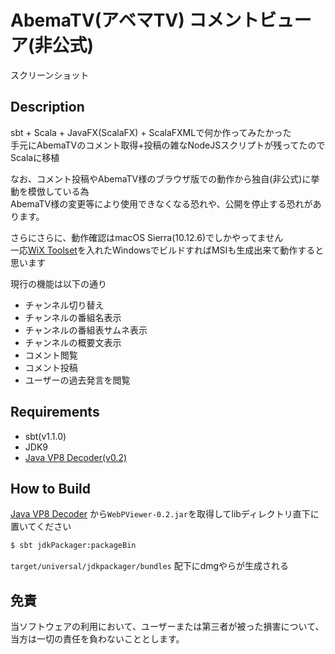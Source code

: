 # AbemaTV(アベマTV) コメントビューア(非公式)

スクリーンショット


## Description

sbt + Scala + JavaFX(ScalaFX) + ScalaFXMLで何か作ってみたかった  
手元にAbemaTVのコメント取得+投稿の雑なNodeJSスクリプトが残ってたのでScalaに移植  

なお、コメント投稿やAbemaTV様のブラウザ版での動作から独自(非公式)に挙動を模倣している為  
AbemaTV様の変更等により使用できなくなる恐れや、公開を停止する恐れがあります。  

さらにさらに、動作確認はmacOS Sierra(10.12.6)でしかやってません  
一応[WiX Toolset](http://wixtoolset.org/ "WiX Toolset")を入れたWindowsでビルドすればMSIも生成出来て動作すると思います
  
現行の機能は以下の通り  

- チャンネル切り替え
- チャンネルの番組名表示
- チャンネルの番組表サムネ表示
- チャンネルの概要文表示
- コメント閲覧
- コメント投稿
- ユーザーの過去発言を閲覧


## Requirements

- sbt(v1.1.0)
- JDK9
- [Java VP8 Decoder(v0.2)](http://sourceforge.net/projects/javavp8decoder/ "Java VP8 Decoder")

  
## How to Build

[Java VP8 Decoder](http://sourceforge.net/projects/javavp8decoder/ "Java VP8 Decoder") から`WebPViewer-0.2.jar`を取得してlibディレクトリ直下に置いてください

```bash
$ sbt jdkPackager:packageBin
```

`target/universal/jdkpackager/bundles` 配下にdmgやらが生成される


## 免責

当ソフトウェアの利用において、ユーザーまたは第三者が被った損害について、当方は一切の責任を負わないこととします。
 

